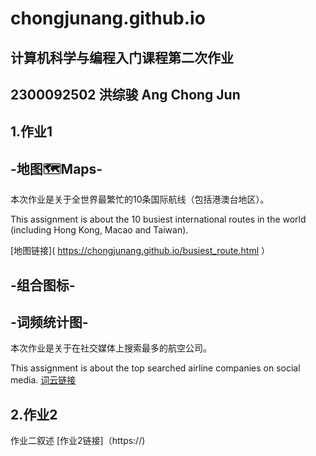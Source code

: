 # chongjunang.github.io
## 计算机科学与编程入门课程第二次作业

## 2300092502 洪综骏 Ang Chong Jun

## 1.作业1
## -地图🗺️Maps-
本次作业是关于全世界最繁忙的10条国际航线（包括港澳台地区）。

This assignment is about the 10 busiest international routes in the world (including Hong Kong, Macao and Taiwan).

[地图链接]( https://chongjunang.github.io/busiest_route.html ）
## -组合图标-
## -词频统计图-
本次作业是关于在社交媒体上搜索最多的航空公司。

This assignment is about the top searched airline companies on social media.
[词云链接]()
## 2.作业2
作业二叙述
[作业2链接]（https://)

